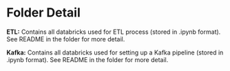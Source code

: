 # Folder Detail

**ETL:** Contains all databricks used for ETL process (stored in .ipynb format). See README in the folder for more detail.

**Kafka:** Contains all databricks used for setting up a Kafka pipeline (stored in .ipynb format). See README in the folder for more detail.

